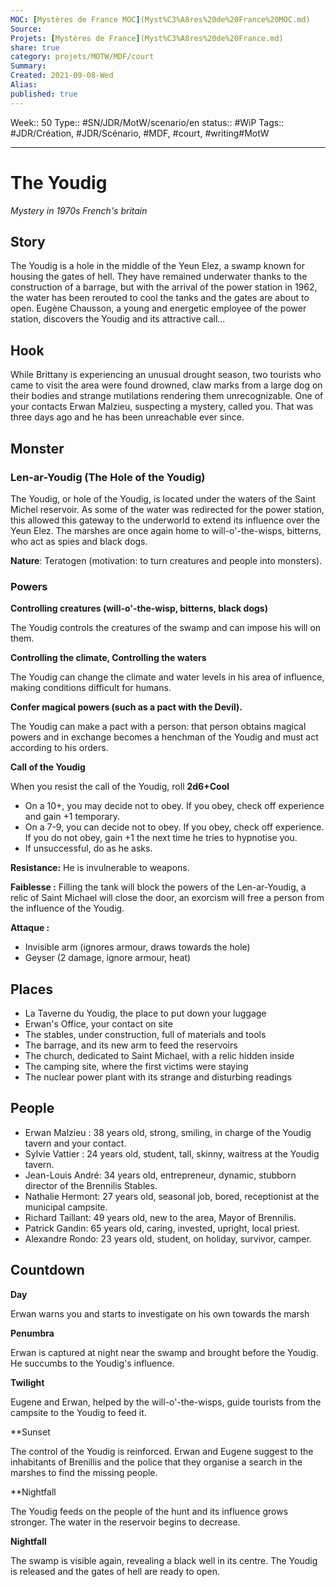 ```yaml
---
MOC: [Mystères de France MOC](Myst%C3%A8res%20de%20France%20MOC.md)
Source:
Projets: [Mystères de France](Myst%C3%A8res%20de%20France.md)
share: true
category: projets/MOTW/MDF/court
Summary:
Created: 2021-09-08-Wed
Alias:
published: true
---
```

Week:: 50
Type:: #SN/JDR/MotW/scenario/en 
status:: #WiP 
Tags:: #JDR/Création, #JDR/Scénario, #MDF, #court, #writing#MotW 

***  

# The Youdig

_Mystery in 1970s French's britain_

## Story

The Youdig is a hole in the middle of the Yeun Elez, a swamp known for housing the gates of hell. They have remained underwater thanks to the construction of a barrage, but with the arrival of the power station in 1962, the water has been rerouted to cool the tanks and the gates are about to open. Eugène Chausson, a young and energetic employee of the power station, discovers the Youdig and its attractive call...

## Hook

While Brittany is experiencing an unusual drought season, two tourists who came to visit the area were found drowned, claw marks from a large dog on their bodies and strange mutilations rendering them unrecognizable. One of your contacts Erwan Malzieu, suspecting a mystery, called you. That was three days ago and he has been unreachable ever since.

## Monster

### Len-ar-Youdig (The Hole of the Youdig)

The Youdig, or hole of the Youdig, is located under the waters of the Saint Michel reservoir. As some of the water was redirected for the power station, this allowed this gateway to the underworld to extend its influence over the Yeun Elez. The marshes are once again home to will-o'-the-wisps, bitterns, who act as spies and black dogs.

**Nature**: Teratogen (motivation: to turn creatures and people into monsters).

### Powers

**Controlling creatures (will-o'-the-wisp, bitterns, black dogs)**

The Youdig controls the creatures of the swamp and can impose his will on them.

**Controlling the climate, Controlling the waters**

The Youdig can change the climate and water levels in his area of influence, making conditions difficult for humans.

**Confer magical powers (such as a pact with the Devil).**

The Youdig can make a pact with a person: that person obtains magical powers and in exchange becomes a henchman of the Youdig and must act according to his orders.

**Call of the Youdig**

When you resist the call of the Youdig, roll **2d6+Cool**

- On a 10+, you may decide not to obey. If you obey, check off experience and gain +1 temporary.
- On a 7-9, you can decide not to obey. If you obey, check off experience. If you do not obey, gain +1 the next time he tries to hypnotise you.
- If unsuccessful, do as he asks.

**Resistance:** He is invulnerable to weapons.

**Faiblesse :** Filling the tank will block the powers of the Len-ar-Youdig, a relic of Saint Michael will close the door, an exorcism will free a person from the influence of the Youdig.

**Attaque :** 
- Invisible arm (ignores armour, draws towards the hole)
- Geyser (2 damage, ignore armour, heat)

## Places
       
- La Taverne du Youdig, the place to put down your luggage
- Erwan's Office, your contact on site
- The stables, under construction, full of materials and tools
- The barrage, and its new arm to feed the reservoirs
- The church, dedicated to Saint Michael, with a relic hidden inside
- The camping site, where the first victims were staying
- The nuclear power plant with its strange and disturbing readings

## People

- Erwan Malzieu : 38 years old, strong, smiling, in charge of the Youdig tavern and your contact.
- Sylvie Vattier : 24 years old, student, tall, skinny, waitress at the Youdig tavern.
- Jean-Louis André: 34 years old, entrepreneur, dynamic, stubborn director of the Brennilis Stables.
- Nathalie Hermont: 27 years old, seasonal job, bored, receptionist at the municipal campsite.
- Richard Taillant: 49 years old, new to the area, Mayor of Brennilis.
- Patrick Gandin: 65 years old, caring, invested, upright, local priest.
- Alexandre Rondo: 23 years old, student, on holiday, survivor, camper.

## Countdown

**Day**
    
Erwan warns you and starts to investigate on his own towards the marsh

**Penumbra**
    
Erwan is captured at night near the swamp and brought before the Youdig. He succumbs to the Youdig's influence.

**Twilight**

Eugene and Erwan, helped by the will-o'-the-wisps, guide tourists from the campsite to the Youdig to feed it.

**Sunset

The control of the Youdig is reinforced. Erwan and Eugene suggest to the inhabitants of Brenillis and the police that they organise a search in the marshes to find the missing people.

**Nightfall  

The Youdig feeds on the people of the hunt and its influence grows stronger. The water in the reservoir begins to decrease.

**Nightfall**

The swamp is visible again, revealing a black well in its centre. The Youdig is released and the gates of hell are ready to open.